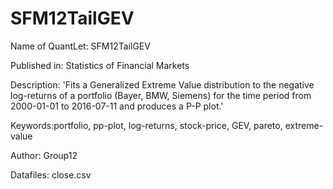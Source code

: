 # SFM12TailGEV

Name of QuantLet: SFM12TailGEV

Published in: Statistics of Financial Markets

Description: 'Fits a Generalized Extreme Value distribution to the negative log-returns of a portfolio (Bayer, BMW, Siemens) for the time period from 2000-01-01 to 2016-07-11 and produces a P-P plot.'

Keywords:portfolio, pp-plot, log-returns, stock-price, GEV, pareto, extreme-value
 
Author: Group12

Datafiles: close.csv
